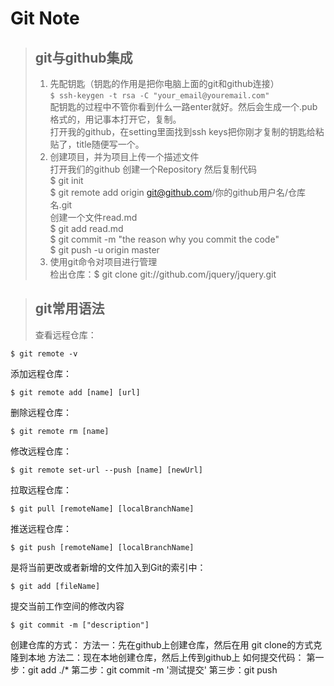 Git Note
==========

> ## git与github集成
> 1. 先配钥匙（钥匙的作用是把你电脑上面的git和github连接）<br/>
`$ ssh-keygen -t rsa -C "your_email@youremail.com"`<br/>
配钥匙的过程中不管你看到什么一路enter就好。然后会生成一个.pub格式的，用记事本打开它，复制。<br/>
打开我的github，在setting里面找到ssh keys把你刚才复制的钥匙给粘贴了，title随便写一个。<br/>
> 2. 创建项目，并为项目上传一个描述文件<br/>
打开我们的github 创建一个Repository 然后复制代码<br/>
$ git init<br/>
$ git remote add origin git@github.com/你的github用户名/仓库名.git<br/>
创建一个文件read.md<br/>
$ git add read.md<br/>
$ git commit -m "the reason why you commit the code"<br/>
$ git push -u origin master<br/>
> 3. 使用git命令对项目进行管理<br/>
检出仓库：$ git clone git://github.com/jquery/jquery.git

> ## git常用语法
> 查看远程仓库：
```
$ git remote -v
```
添加远程仓库：
```
$ git remote add [name] [url]
```
删除远程仓库：
```
$ git remote rm [name]
```
修改远程仓库：
```
$ git remote set-url --push [name] [newUrl]
```
拉取远程仓库：
```
$ git pull [remoteName] [localBranchName]
```
推送远程仓库：
```
$ git push [remoteName] [localBranchName]
```
是将当前更改或者新增的文件加入到Git的索引中：
```
$ git add [fileName]
```
提交当前工作空间的修改内容
```
$ git commit -m ["description"]
```
创建仓库的方式：
方法一：先在github上创建仓库，然后在用 git clone的方式克隆到本地
方法二：现在本地创建仓库，然后上传到github上
如何提交代码：
第一步：git add ./*
第二步：git commit -m '测试提交'
第三步：git push 

